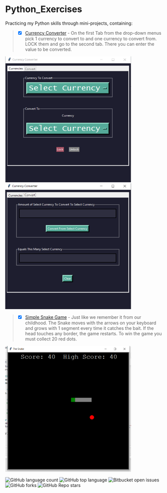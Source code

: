 # Python_Exercises


Practicing my Python skills through mini-projects, containing: 
> - [x] [Currency Converter](https://github.com/nadyakant/Python/blob/main/Currency_Conversion.py) - On the first Tab from the drop-down menus pick 1 currency to convert to and one currency to convert from. LOCK them and go to the second tab. There you can enter the value to be converted. 

<p float="left">
<img src="https://github.com/nadyakant/Python/blob/main/currencyConverter_1.png" width="400" height="400"> 
<img src="https://github.com/nadyakant/Python/blob/main/currencyConverter_2.png" width="400" height="400">
</p>

> - [x] [Simple Snake Game](https://github.com/nadyakant/Python/blob/main/Snake.py) - Just like we remember it from our childhood. The Snake moves with the arrows on your keyboard and grows with 1 segment every time it catches the bait. If the head touches any border, the game restarts. To win the game you must collect 20 red dots. 

<p float="left">
<img src="https://github.com/nadyakant/Python/blob/main/SnakeGame.png" width="400" height="400"> 
</p>



![GitHub language count](https://img.shields.io/github/languages/count/nadyakant/Python) ![GitHub top language](https://img.shields.io/github/languages/top/nadyakant/Python) ![Bitbucket open issues](https://img.shields.io/bitbucket/issues/nadyakant/Python) ![GitHub forks](https://img.shields.io/github/forks/nadyakant/Python) ![GitHub Repo stars](https://img.shields.io/github/stars/nadyakant/Java_Exercises_2020) 
